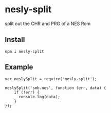 nesly-split
===========

split out the CHR and PRG of a NES Rom

## Install
`npm i nesly-split`

## Example

```
var neslySplit = require('nesly-split');

neslySplit('smb.nes', function (err, data) {
    if (!err) {
      console.log(data);
    }
});
```
